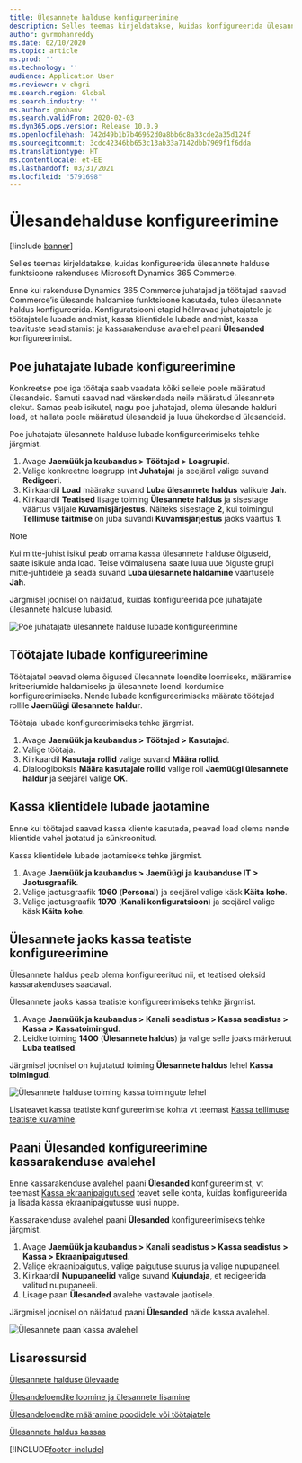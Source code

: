 ```yaml
---
title: Ülesannete halduse konfigureerimine
description: Selles teemas kirjeldatakse, kuidas konfigureerida ülesannete halduse funktsioone rakenduses Microsoft Dynamics 365 Commerce.
author: gvrmohanreddy
ms.date: 02/10/2020
ms.topic: article
ms.prod: ''
ms.technology: ''
audience: Application User
ms.reviewer: v-chgri
ms.search.region: Global
ms.search.industry: ''
ms.author: gmohanv
ms.search.validFrom: 2020-02-03
ms.dyn365.ops.version: Release 10.0.9
ms.openlocfilehash: 742d49b1b7b46952d0a8bb6c8a33cde2a35d124f
ms.sourcegitcommit: 3cdc42346bb653c13ab33a7142dbb7969f1f6dda
ms.translationtype: HT
ms.contentlocale: et-EE
ms.lasthandoff: 03/31/2021
ms.locfileid: "5791698"
---
```

# <a name="configure-task-management"></a>Ülesandehalduse konfigureerimine

[!include [banner](includes/banner.md)]

Selles teemas kirjeldatakse, kuidas konfigureerida ülesannete halduse funktsioone rakenduses Microsoft Dynamics 365 Commerce.

Enne kui rakenduse Dynamics 365 Commerce juhatajad ja töötajad saavad Commerce’is ülesande haldamise funktsioone kasutada, tuleb ülesannete haldus konfigureerida. Konfiguratsiooni etapid hõlmavad juhatajatele ja töötajatele lubade andmist, kassa klientidele lubade andmist, kassa teavituste seadistamist ja kassarakenduse avalehel paani **Ülesanded** konfigureerimist.

## <a name="configure-permissions-for-store-managers"></a>Poe juhatajate lubade konfigureerimine

Konkreetse poe iga töötaja saab vaadata kõiki sellele poele määratud ülesandeid. Samuti saavad nad värskendada neile määratud ülesannete olekut. Samas peab isikutel, nagu poe juhatajad, olema ülesande halduri load, et hallata poele määratud ülesandeid ja luua ühekordseid ülesandeid.

Poe juhatajate ülesannete halduse lubade konfigureerimiseks tehke järgmist.

1. Avage **Jaemüük ja kaubandus \> Töötajad \> Loagrupid**.
1. Valige konkreetne loagrupp (nt **Juhataja**) ja seejärel valige suvand **Redigeeri**.
1. Kiirkaardil **Load** määrake suvand **Luba ülesannete haldus** valikule **Jah**.
1. Kiirkaardil **Teatised** lisage toiming **Ülesannete haldus** ja sisestage väärtus väljale **Kuvamisjärjestus**. Näiteks sisestage **2**, kui toimingul **Tellimuse täitmise** on juba suvandi **Kuvamisjärjestus** jaoks väärtus **1**.
    
> [!NOTE]
> Kui mitte-juhist isikul peab omama kassa ülesannete halduse õiguseid, saate isikule anda load. Teise võimalusena saate luua uue õiguste grupi mitte-juhtidele ja seada suvand **Luba ülesannete haldamine** väärtusele **Jah**.

Järgmisel joonisel on näidatud, kuidas konfigureerida poe juhatajate ülesannete halduse lubasid.

![Poe juhatajate ülesannete halduse lubade konfigureerimine](media/HQ-POS-Tasks-Notifications-User-Permission.png)

## <a name="configure-permissions-for-employees"></a>Töötajate lubade konfigureerimine

Töötajatel peavad olema õigused ülesannete loendite loomiseks, määramise kriteeriumide haldamiseks ja ülesannete loendi kordumise konfigureerimiseks. Nende lubade konfigureerimiseks määrate töötajad rollile **Jaemüügi ülesannete haldur**.

Töötaja lubade konfigureerimiseks tehke järgmist.

1. Avage **Jaemüük ja kaubandus \> Töötajad \> Kasutajad**.
1. Valige töötaja.
1. Kiirkaardil **Kasutaja rollid** valige suvand **Määra rollid**.
1. Dialoogiboksis **Määra kasutajale rollid** valige roll **Jaemüügi ülesannete haldur** ja seejärel valige **OK**.

## <a name="distribute-permissions-to-pos-clients"></a>Kassa klientidele lubade jaotamine

Enne kui töötajad saavad kassa kliente kasutada, peavad load olema nende klientide vahel jaotatud ja sünkroonitud.

Kassa klientidele lubade jaotamiseks tehke järgmist.

1. Avage **Jaemüük ja kaubandus \> Jaemüügi ja kaubanduse IT \> Jaotusgraafik**.
1. Valige jaotusgraafik **1060** (**Personal**) ja seejärel valige käsk **Käita kohe**.
1. Valige jaotusgraafik **1070** (**Kanali konfiguratsioon**) ja seejärel valige käsk **Käita kohe**.

## <a name="configure-pos-notifications-for-tasks"></a>Ülesannete jaoks kassa teatiste konfigureerimine

Ülesannete haldus peab olema konfigureeritud nii, et teatised oleksid kassarakenduses saadaval.

Ülesannete jaoks kassa teatiste konfigureerimiseks tehke järgmist.

1. Avage **Jaemüük ja kaubandus \> Kanali seadistus \> Kassa seadistus \> Kassa \> Kassatoimingud**.
1. Leidke toiming **1400** (**Ülesannete haldus**) ja valige selle joaks märkeruut **Luba teatised**.

Järgmisel joonisel on kujutatud toiming **Ülesannete haldus** lehel **Kassa toimingud**.

![Ülesannete halduse toiming kassa toimingute lehel](media/HQ-POS-Tasks-Notifications.png)

Lisateavet kassa teatiste konfigureerimise kohta vt teemast [Kassa tellimuse teatiste kuvamine](notifications-pos.md).

## <a name="configure-the-tasks-tile-on-a-pos-application-home-page"></a>Paani Ülesanded konfigureerimine kassarakenduse avalehel

Enne kassarakenduse avalehel paani **Ülesanded** konfigureerimist, vt teemast [Kassa ekraanipaigutused](pos-screen-layouts.md) teavet selle kohta, kuidas konfigureerida ja lisada kassa ekraanipaigutusse uusi nuppe.

Kassarakenduse avalehel paani **Ülesanded** konfigureerimiseks tehke järgmist.

1. Avage **Jaemüük ja kaubandus \> Kanali seadistus \> Kassa seadistus \> Kassa \> Ekraanipaigutused**.
1. Valige ekraanipaigutus, valige paigutuse suurus ja valige nupupaneel.
1. Kiirkaardil **Nupupaneelid** valige suvand **Kujundaja**, et redigeerida valitud nupupaneeli.
1. Lisage paan **Ülesanded** avalehe vastavale jaotisele.

Järgmisel joonisel on näidatud paani **Ülesanded** näide kassa avalehel.

![Ülesannete paan kassa avalehel](media/POS-home-screen-tasks-button-image.png)

## <a name="additional-resources"></a>Lisaressursid

[Ülesannete halduse ülevaade](task-mgmt-overview.md)

[Ülesandeloendite loomine ja ülesannete lisamine](task-mgmt-create-lists.md)

[Ülesandeloendite määramine poodidele või töötajatele](task-mgmt-assign-lists.md)

[Ülesannete haldus kassas](task-mgmt-POS.md)


[!INCLUDE[footer-include](../includes/footer-banner.md)]
